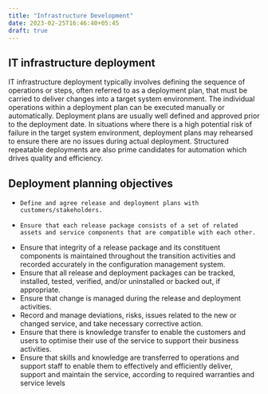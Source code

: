 ```yaml
---
title: "Infrastructure Development"
date: 2023-02-25T16:46:40+05:45
draft: true
---
```

## IT infrastructure deployment
IT infrastructure deployment typically involves defining the sequence of operations or steps, often referred to as a deployment plan, that must be carried to deliver changes into a target system environment. The individual operations within a deployment plan can be executed manually or automatically. Deployment plans are usually well defined and approved prior to the deployment date. In situations where there is a high potential risk of failure in the target system environment, deployment plans may rehearsed to ensure there are no issues during actual deployment. Structured repeatable deployments are also prime candidates for automation which drives quality and efficiency. 

## Deployment planning objectives
*     Define and agree release and deployment plans with customers/stakeholders.
*     Ensure that each release package consists of a set of related assets and service components that are compatible with each other.
*    Ensure that integrity of a release package and its constituent components is maintained throughout the transition activities and recorded accurately in the configuration management system.
*    Ensure that all release and deployment packages can be tracked, installed, tested, verified, and/or uninstalled or backed out, if appropriate.
*    Ensure that change is managed during the release and deployment activities.
*    Record and manage deviations, risks, issues related to the new or changed service, and take necessary corrective action.
*    Ensure that there is knowledge transfer to enable the customers and users to optimise their use of the service to support their business activities.
*    Ensure that skills and knowledge are transferred to operations and support staff to enable them to effectively and efficiently deliver, support and maintain the service, according to required warranties and service levels